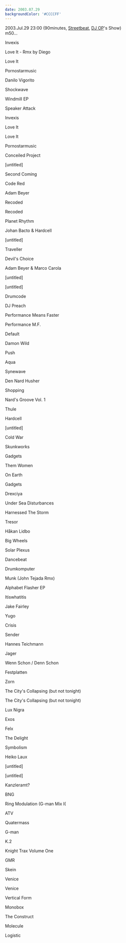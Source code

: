 ```yaml
---
date: 2003.07.29
backgroundColor: '#CCCCFF'
---
```


2003.Jul.29 23:00 (90minutes, [Streetbeat](http://www.wnur.org/), [DJ OP](http://www.djop.com/)'s Show)  
m50...

Invexis

Love It - Rmx by Diego

Love It

Pornostarmusic

Danilo Vigorito

Shockwave

Windmill EP

Speaker Attack

Invexis

Love It

Love It

Pornostarmusic

Conceiled Project

\[untitled\]

Second Coming

Code Red

Adam Beyer

Recoded

Recoded

Planet Rhythm

Johan Bacto & Hardcell

\[untitled\]

Traveller

Devil's Choice

Adam Beyer & Marco Carola

\[untitled\]

\[untitled\]

Drumcode

DJ Preach

Performance Means Faster

Performance M.F.

Default

Damon Wild

Push

Aqua

Synewave

Den Nard Husher

Shopping

Nard's Groove Vol. 1

Thule

Hardcell

\[untitled\]

Cold War

Skunkworks

Gadgets

Them Women

On Earth

Gadgets

Drexciya

Under Sea Disturbances

Harnessed The Storm

Tresor

Håkan Lidbo

Big Wheels

Solar Plexus

Dancebeat

Drumkomputer

Munk (John Tejada Rmx)

Alphabet Flasher EP

Itiswhatitis

Jake Fairley

Yugo

Crisis

Sender

Hannes Teichmann

Jager

Wenn Schon / Denn Schon

Festplatten

Zorn

The City's Collapsing (but not tonight)

The City's Collapsing (but not tonight)

Lux Nigra

Exos

Felx

The Delight

Symbolism

Heiko Laux

\[untitled\]

\[untitled\]

Kanzleramt?

BNG

Ring Modulation (G-man Mix I(

ATV

Quatermass

G-man

K.2

Knight Trax Volume One

GMR

Skein

Venice

Venice

Vertical Form

Monobox

The Construct

Molecule

Logistic